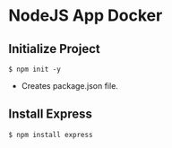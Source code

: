 # NodeJS App Docker

## Initialize Project

`$ npm init -y`

* Creates package.json file.

## Install Express

`$ npm install express`